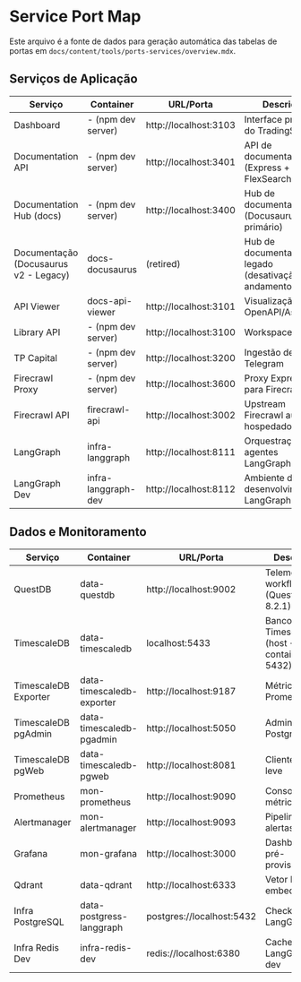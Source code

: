 # Service Port Map

Este arquivo é a fonte de dados para geração automática das tabelas de portas em `docs/content/tools/ports-services/overview.mdx`.

## Serviços de Aplicação

| Serviço | Container | URL/Porta | Descrição |
|---------|-----------|-----------|-----------|
| Dashboard | - (npm dev server) | http://localhost:3103 | Interface principal do TradingSystem |
| Documentation API | - (npm dev server) | http://localhost:3401 | API de documentação (Express + FlexSearch) |
| Documentation Hub (docs) | - (npm dev server) | http://localhost:3400 | Hub de documentação (Docusaurus v3 — primário) |
| Documentação (Docusaurus v2 - Legacy) | docs-docusaurus | (retired) | Hub de documentação legado (desativação em andamento) |
| API Viewer | docs-api-viewer | http://localhost:3101 | Visualização de OpenAPI/AsyncAPI |
| Library API | - (npm dev server) | http://localhost:3100 | Workspace/ideias |
| TP Capital | - (npm dev server) | http://localhost:3200 | Ingestão de sinais Telegram |
| Firecrawl Proxy | - (npm dev server) | http://localhost:3600 | Proxy Express para Firecrawl |
| Firecrawl API | firecrawl-api | http://localhost:3002 | Upstream Firecrawl auto-hospedado |
| LangGraph | infra-langgraph | http://localhost:8111 | Orquestração de agentes LangGraph |
| LangGraph Dev | infra-langgraph-dev | http://localhost:8112 | Ambiente de desenvolvimento LangGraph |

## Dados e Monitoramento

| Serviço | Container | URL/Porta | Descrição |
|---------|-----------|-----------|-----------|
| QuestDB | data-questdb | http://localhost:9002 | Telemetria de workflows (QuestDB 8.2.1) |
| TimescaleDB | data-timescaledb | localhost:5433 | Banco TimescaleDB (host → container 5432) |
| TimescaleDB Exporter | data-timescaledb-exporter | http://localhost:9187 | Métricas Prometheus |
| TimescaleDB pgAdmin | data-timescaledb-pgadmin | http://localhost:5050 | Administração PostgreSQL |
| TimescaleDB pgWeb | data-timescaledb-pgweb | http://localhost:8081 | Cliente web leve |
| Prometheus | mon-prometheus | http://localhost:9090 | Console de métricas |
| Alertmanager | mon-alertmanager | http://localhost:9093 | Pipeline de alertas |
| Grafana | mon-grafana | http://localhost:3000 | Dashboards pré-provisionados |
| Qdrant | data-qdrant | http://localhost:6333 | Vetor DB para embeddings |
| Infra PostgreSQL | data-postgress-langgraph | postgres://localhost:5432 | Checkpoints LangGraph |
| Infra Redis Dev | infra-redis-dev | redis://localhost:6380 | Cache para LangGraph dev |
